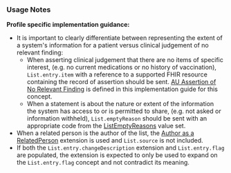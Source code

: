 ### Usage Notes

**Profile specific implementation guidance:**
- It is important to clearly differentiate between representing the extent of a system's information for a patient versus clinical judgement of no relevant finding:
  - When asserting clinical judgement that there are no items of specific interest, (e.g. no current medications or no history of vaccination), `List.entry.item` with a reference to a supported FHIR resource containing the record of assertion should be sent. [AU Assertion of No Relevant Finding](StructureDefinition-au-norelevantfinding.html) is defined in this implementation guide for this concept.
  - When a statement is about the nature or extent of the information the system has access to or is permitted to share, (e.g. not asked or information withheld), `List.emptyReason` should be sent with an appropriate code from the [ListEmptyReasons](http://hl7.org/fhir/R4/valueset-list-empty-reason.html) value set.
- When a related person is the author of the list, the [Author as a RelatedPerson](StructureDefinition-author-related-person.html) extension is used and `List.source` is not included.
- If both the `List.entry.changeDescription` extension and `List.entry.flag` are populated, the extension is expected to only be used to expand on the `List.entry.flag` concept and not contradict its meaning.